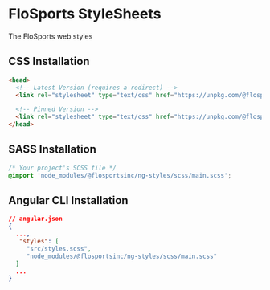 # FloSports StyleSheets
The FloSports web styles

## CSS Installation

```html
<head>
  <!-- Latest Version (requires a redirect) -->
  <link rel="stylesheet" type="text/css" href="https://unpkg.com/@flosportsinc/ng-styles/css/flo.min.css">

  <!-- Pinned Version -->
  <link rel="stylesheet" type="text/css" href="https://unpkg.com/@flosportsinc/ng-styles@X.X.X/css/flo.min.css">
</head>
```

## SASS Installation
```scss
/* Your project's SCSS file */
@import 'node_modules/@flosportsinc/ng-styles/scss/main.scss';
```

## Angular CLI Installation
```json
// angular.json
{
  ...,
   "styles": [
     "src/styles.scss",
     "node_modules/@flosportsinc/ng-styles/scss/main.scss"
  ]
  ...
}
```
